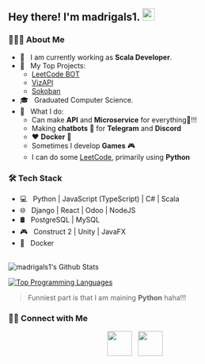 <h2> Hey there! I'm madrigals1. <img src="https://github.com/souvikguria98/souvikguria98/blob/master/Hi.gif" width="25"></h2>

<h3> 👨🏻‍💻 About Me </h3>

- 🔭 &nbsp; I am currently working as **Scala Developer**.
- 🤔 &nbsp; My Top Projects:
  - [LeetCode BOT](https://github.com/madrigals1/leetcode_bot)
  - [VizAPI](https://github.com/madrigals1/vizapi)
  - [Sokoban](https://github.com/madrigals1/sokoban)
- 🎓 &nbsp; Graduated Computer Science.
- 💼 &nbsp; What I do:
  - Can make **API** and **Microservice** for everything🎉!!!
  - Making **chatbots** 🤖 for **Telegram** and **Discord**
  - ❤️ **Docker** 🐳 
  - Sometimes I develop **Games** 🎮
  - I can do some [LeetCode](https://leetcode.com/madrigals1/), primarily using **Python**

<h3>🛠 Tech Stack</h3>

- 💻 &nbsp; Python | JavaScript (TypeScript) | C# | Scala
- 🌐 &nbsp; Django | React | Odoo | NodeJS
- 🛢 &nbsp; PostgreSQL | MySQL
- 🎮 &nbsp; Construct 2 | Unity | JavaFX
- 🔘 &nbsp; Docker

<br>

<img align="center" src="https://github-readme-stats.vercel.app/api?username=madrigals1&include_all_commits=true&count_private=true&show_icons=true&line_height=20&title_color=7A7ADB&icon_color=2234AE&text_color=D3D3D3&bg_color=0,000000,130F40" alt="madrigals1's Github Stats">

</br>

[![Top Programming Languages](https://github-readme-stats.vercel.app/api/top-langs/?username=madrigals1&layout=compact&text_color=daf7dc&bg_color=151515)](https://github.com/madrigals1/github-readme-stats)

> Funniest part is that I am maining **Python** haha!!!


<h3> 🤝🏻 Connect with Me </h3>

<p align="center">
&nbsp; <a href="https://www.linkedin.com/in/madrigals1/" target="_blank" rel="noopener noreferrer"><img src="https://img.icons8.com/plasticine/100/000000/linkedin.png" width="50" /></a>
&nbsp; <a href="mailto:sabyrbayev.adi32@gmail.com" target="_blank" rel="noopener noreferrer"><img src="https://img.icons8.com/plasticine/100/000000/gmail.png"  width="50" /></a>
</p>
